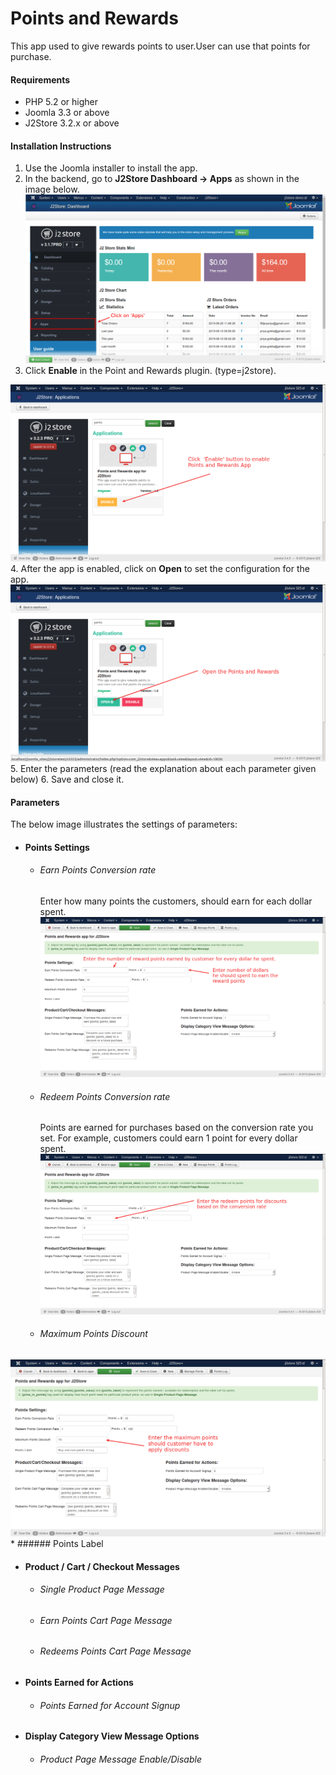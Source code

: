 # Points and Rewards

This app used to give rewards points to user.User can use that points for purchase.

#### Requirements

* PHP 5.2 or higher
* Joomla 3.3 or above
* J2Store 3.2.x or above

#### Installation Instructions
1. Use the Joomla installer to install the app. 
2. In the backend, go to **J2Store Dashboard -> Apps** as shown in the image below. 
![](./assets/images/acymail-app-1.png)
3. Click **Enable** in the Point and Rewards plugin. (type=j2store). 

![](step1_.png)
4. After the app is enabled, click on **Open** to set the configuration for the app.
![](step2.png)
5. Enter the parameters (read the explanation about each parameter given below) 
6. Save and close it.

#### Parameters
The below image illustrates the settings of parameters:

* #### Points Settings
    * ###### Earn Points Conversion rate
         Enter how many points the customers, should earn for each dollar spent.
![](step3_earning_rewards_every_dollar.png)
    * ###### Redeem Points Conversion rate
        Points are earned for purchases based on the conversion rate you set. For example, customers could earn 1 point for every dollar spent.
![](step3_redeem_reward_points.png)
    * ###### Maximum Points Discount 
![](maximum_points_discount.png)
    * ###### Points Label 
* #### Product / Cart / Checkout Messages 
    * ###### Single Product Page Message
    * ###### Earn Points Cart Page Message
    * ###### Redeems Points Cart Page Message 
* #### Points Earned for Actions
    * ###### Points Earned for Account Signup
* #### Display Category View Message Options
    * ###### Product Page Message Enable/Disable
    
    






 